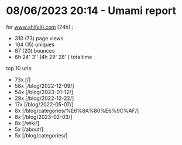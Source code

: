 # 08/06/2023 20:14 - Umami report
for www.shifeiti.com [24h] :

 - 310 (73) page views
 - 104 (15) uniques
 - 87 (20) bounces
 - 6h 24' 3'' (4h 29' 28'') totaltime


top 10 urls:
 - 73x [/]
 - 58x [/blog/2022-12-09/]
 - 54x [/blog/2023-01-12/]
 - 29x [/blog/2022-12-22/]
 - 17x [/blog/2022-05-07/]
 - 8x [/blog/categories/%E6%8A%80%E6%9C%AF/]
 - 8x [/blog/2023-02-03/]
 - 8x [/wiki/]
 - 5x [/about/]
 - 5x [/blog/categories/]


